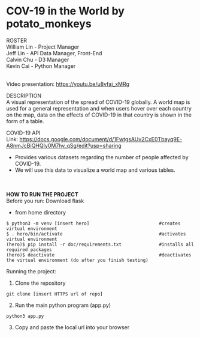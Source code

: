 # COV-19 in the World by potato_monkeys

ROSTER <br>
William Lin - Project Manager <br>
Jeff Lin - API Data Manager, Front-End <br>
Calvin Chu - D3 Manager <br>
Kevin Cai - Python Manager <br><br>

Video presentation: https://youtu.be/u8vfaj_xMRg

DESCRIPTION <br>
A visual representation of the spread of COVID-19 globally. A world map is used for a general representation and when users hover over each country on the map, data on the effects of COVID-19 in that country is shown in the form of a table.

COVID-19 API <br>
Link: https://docs.google.com/document/d/1FwtgsAUv2CxE0Tbayq9E-A8nmJcBiQHQIy0M7hv_qSg/edit?usp=sharing <br>
- Provides various datasets regarding the number of people affected by COVID-19.
- We will use this data to visualize a world map and various tables.

<br><br>
**HOW TO RUN THE PROJECT**
<br>Before you run: Download flask
- from home directory
```
$ python3 -m venv [insert hero]                          #creates virtual environment
$ . hero/bin/activate                                    #activates virtual environment
(hero)$ pip install -r doc/requirements.txt              #installs all required packages
(hero)$ deactivate                                       #deactivates the virtual environment (do after you finish testing)
```

Running the project:
1. Clone the repository
```
git clone [insert HTTPS url of repo]
```
2. Run the main python program (app.py)
```
python3 app.py
```
3. Copy and paste the local url into your browser
